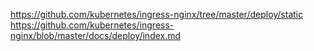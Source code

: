https://github.com/kubernetes/ingress-nginx/tree/master/deploy/static
https://github.com/kubernetes/ingress-nginx/blob/master/docs/deploy/index.md
